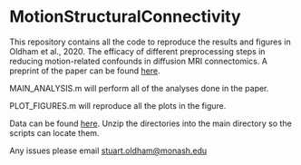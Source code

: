 # MotionStructuralConnectivity

This repository contains all the code to reproduce the results and figures in Oldham et al., 2020. The efficacy of different preprocessing steps in reducing motion-related confounds in diffusion MRI connectomics. A preprint of the paper can be found [here](https://www.biorxiv.org/content/10.1101/2020.03.25.008979v1).

MAIN_ANALYSIS.m will perform all of the analyses done in the paper. 

PLOT_FIGURES.m will reproduce all the plots in the figure.

Data can be found [here](https://figshare.com/s/3310385f29a156c93ca3). Unzip the directories into the main directory so the scripts can locate them.

Any issues please email stuart.oldham@monash.edu
